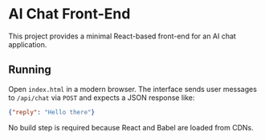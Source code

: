 # AI Chat Front-End

This project provides a minimal React-based front-end for an AI chat application.

## Running

Open `index.html` in a modern browser. The interface sends user messages to `/api/chat` via `POST` and expects a JSON response like:

```json
{"reply": "Hello there"}
```

No build step is required because React and Babel are loaded from CDNs.

